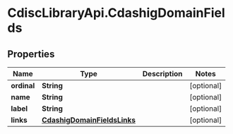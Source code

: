 # CdiscLibraryApi.CdashigDomainFields

## Properties

Name | Type | Description | Notes
------------ | ------------- | ------------- | -------------
**ordinal** | **String** |  | [optional] 
**name** | **String** |  | [optional] 
**label** | **String** |  | [optional] 
**links** | [**CdashigDomainFieldsLinks**](CdashigDomainFieldsLinks.md) |  | [optional] 



